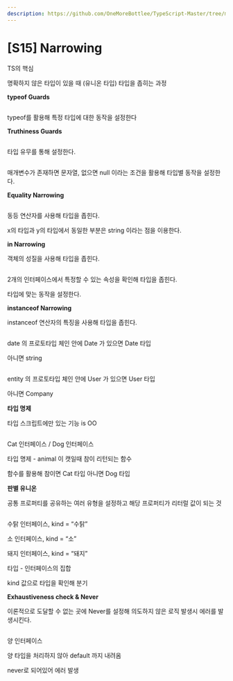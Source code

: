 ```yaml
---
description: https://github.com/OneMoreBottlee/TypeScript-Master/tree/main/S15
---
```


# \[S15] Narrowing

TS의 핵심

명확하지 않은 타입이 있을 때 (유니온 타입) 타입을 좁히는 과정



**typeof Guards**

<figure><img src="../../../.gitbook/assets/image (174).png" alt=""><figcaption></figcaption></figure>

typeof를 활용해 특정 타입에 대한 동작을 설정한다



**Truthiness Guards**

<figure><img src="../../../.gitbook/assets/image (128).png" alt=""><figcaption></figcaption></figure>

타입 유무를 통해 설정한다.

<figure><img src="../../../.gitbook/assets/image (158).png" alt=""><figcaption></figcaption></figure>

매개변수가 존재하면 문자열, 없으면 null 이라는 조건을 활용해 타입별 동작을 설정한다.



**Equality Narrowing**

<figure><img src="../../../.gitbook/assets/image (21) (1).png" alt=""><figcaption></figcaption></figure>

동등 연산자를 사용해 타입을 좁힌다.

x의 타입과 y의 타입에서 동일한 부분은 string 이라는 점을 이용한다.



**in Narrowing**

객체의 성질을 사용해 타입을 좁힌다.

<figure><img src="../../../.gitbook/assets/image (6) (1) (1) (1) (1) (1) (1).png" alt=""><figcaption></figcaption></figure>

2개의 인터페이스에서 특정할 수 있는 속성을 확인해 타입을 좁힌다.

타입에 맞는 동작을 설정한다.



**instanceof Narrowing**

instanceof 연산자의 특징을 사용해 타입을 좁힌다.

<figure><img src="../../../.gitbook/assets/image (67).png" alt=""><figcaption></figcaption></figure>

date 의 프로토타입 체인 안에 Date 가 있으면 Date 타입

아니면 string

<figure><img src="../../../.gitbook/assets/image (139).png" alt=""><figcaption></figcaption></figure>

entity 의 프로토타입 체인 안에 User 가 있으면 User 타입

아니면 Company



**타입 명제**

타입 스크립트에만 있는 기능 is OO

<figure><img src="../../../.gitbook/assets/image (136).png" alt=""><figcaption></figcaption></figure>

Cat 인터페이스 / Dog 인터페이스

타입 명제 - animal 이 캣일때 참이 리턴되는 함수

함수를 활용해 참이면 Cat 타입 아니면 Dog 타입



**판별 유니온**

공통 프로퍼티를 공유하는 여러 유형을 설정하고 해당 프로퍼티가 리터럴 값이 되는 것

<figure><img src="../../../.gitbook/assets/image (56).png" alt=""><figcaption></figcaption></figure>

수탉 인터페이스, kind = “수탉”

소 인터페이스, kind = “소”

돼지 인터페이스, kind = “돼지”

타입 - 인터페이스의 집합

kind 값으로 타입을 확인해 분기



**Exhaustiveness check & Never**

이론적으로 도달할 수 없는 곳에 Never를 설정해 의도하지 않은 로직 발생시 에러를 발생시킨다.

<figure><img src="../../../.gitbook/assets/image (61).png" alt=""><figcaption></figcaption></figure>

양 인터페이스

양 타입을 처리하지 않아 default 까지 내려옴

never로 되어있어 에러 발생
